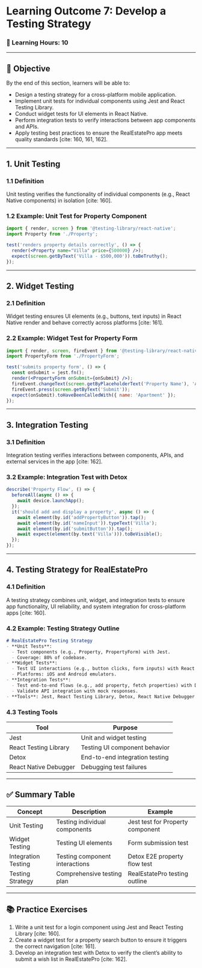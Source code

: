 # **Learning Outcome 7: Develop a Testing Strategy**

### 📘 Learning Hours: 10

---

## 📌 Objective

By the end of this section, learners will be able to:
- Design a testing strategy for a cross-platform mobile application.
- Implement unit tests for individual components using Jest and React Testing Library.
- Conduct widget tests for UI elements in React Native.
- Perform integration tests to verify interactions between app components and APIs.
- Apply testing best practices to ensure the RealEstatePro app meets quality standards [cite: 160, 161, 162].

---

## 1. **Unit Testing**

### 1.1 Definition
Unit testing verifies the functionality of individual components (e.g., React Native components) in isolation [cite: 160].

### 1.2 Example: Unit Test for Property Component
```jsx
import { render, screen } from '@testing-library/react-native';
import Property from './Property';

test('renders property details correctly', () => {
  render(<Property name="Villa" price={500000} />);
  expect(screen.getByText('Villa - $500,000')).toBeTruthy();
});
```

---

## 2. **Widget Testing**

### 2.1 Definition
Widget testing ensures UI elements (e.g., buttons, text inputs) in React Native render and behave correctly across platforms [cite: 161].

### 2.2 Example: Widget Test for Property Form
```jsx
import { render, screen, fireEvent } from '@testing-library/react-native';
import PropertyForm from './PropertyForm';

test('submits property form', () => {
  const onSubmit = jest.fn();
  render(<PropertyForm onSubmit={onSubmit} />);
  fireEvent.changeText(screen.getByPlaceholderText('Property Name'), 'Apartment');
  fireEvent.press(screen.getByText('Submit'));
  expect(onSubmit).toHaveBeenCalledWith({ name: 'Apartment' });
});
```

---

## 3. **Integration Testing**

### 3.1 Definition
Integration testing verifies interactions between components, APIs, and external services in the app [cite: 162].

### 3.2 Example: Integration Test with Detox
```javascript
describe('Property Flow', () => {
  beforeAll(async () => {
    await device.launchApp();
  });
  it('should add and display a property', async () => {
    await element(by.id('addPropertyButton')).tap();
    await element(by.id('nameInput')).typeText('Villa');
    await element(by.id('submitButton')).tap();
    await expect(element(by.text('Villa'))).toBeVisible();
  });
});
```

---

## 4. **Testing Strategy for RealEstatePro**

### 4.1 Definition
A testing strategy combines unit, widget, and integration tests to ensure app functionality, UI reliability, and system integration for cross-platform apps [cite: 160].

### 4.2 Example: Testing Strategy Outline
```markdown
# RealEstatePro Testing Strategy
- **Unit Tests**:
  - Test components (e.g., Property, PropertyForm) with Jest.
  - Coverage: 80% of codebase.
- **Widget Tests**:
  - Test UI interactions (e.g., button clicks, form inputs) with React Testing Library.
  - Platforms: iOS and Android emulators.
- **Integration Tests**:
  - Test end-to-end flows (e.g., add property, fetch properties) with Detox.
  - Validate API integration with mock responses.
- **Tools**: Jest, React Testing Library, Detox, React Native Debugger.
```

### 4.3 Testing Tools
| Tool                  | Purpose                              |
|-----------------------|--------------------------------------|
| Jest                  | Unit and widget testing              |
| React Testing Library | Testing UI component behavior        |
| Detox                 | End-to-end integration testing       |
| React Native Debugger | Debugging test failures              |

---

## ✅ Summary Table
| Concept               | Description                              | Example                        |
|-----------------------|------------------------------------------|--------------------------------|
| Unit Testing          | Testing individual components            | Jest test for Property component|
| Widget Testing        | Testing UI elements                      | Form submission test           |
| Integration Testing   | Testing component interactions           | Detox E2E property flow test   |
| Testing Strategy      | Comprehensive testing plan               | RealEstatePro testing outline  |

---

## 📚 Practice Exercises
1. Write a unit test for a login component using Jest and React Testing Library [cite: 160].
2. Create a widget test for a property search button to ensure it triggers the correct navigation [cite: 161].
3. Develop an integration test with Detox to verify the client’s ability to submit a wish list in RealEstatePro [cite: 162].